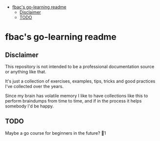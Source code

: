 
- [fbac's go-learning readme](#fbacs-go-learning-readme)
  - [Disclaimer](#disclaimer)
  - [TODO](#todo)

# fbac's go-learning readme

## Disclaimer

This repository is not intended to be a professional documentation source or anything like that.

It's just a collection of exercises, examples, tips, tricks and good practices I've collected over the years.

Since my brain has volatile memory I like to have collections like this to perform braindumps from time to time, and if in the process it helps somebody I'd be happy.

## TODO

Maybe a go course for beginners in the future? 🤔1
